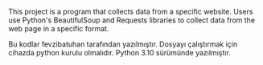 This project is a program that collects data from a specific website. Users use Python's BeautifulSoup and Requests libraries to collect data from the web page in a specific format.

Bu kodlar fevzibatuhan tarafından yazılmıştır. Dosyayı çalıştırmak için cihazda python kurulu olmalıdır. Python 3.10 sürümünde yazılmıştır.
